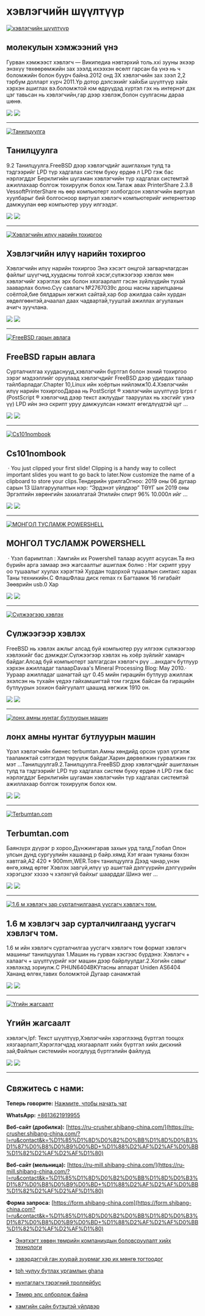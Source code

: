 # хэвлэгчийн шүүлтүүр

<a href="https://swt.shibang-china.com/?l=ru&img&k=%D1%85%D1%8D%D0%B2%D0%BB%D1%8D%D0%B3%D1%87%D0%B8%D0%B9%D0%BD+%D1%88%D2%AF%D2%AF%D0%BB%D1%82%D2%AF%D2%AF%D1%80" target="_blank">![хэвлэгчийн шүүлтүүр](http://static.shibang-china.com/all-800x300/505.jpg)</a>

## молекулын хэмжээний үнэ
Гурван хэмжээст хэвлэгч — Википедиа нэвтэрхий толь.xxi зууны эхээр энэхүү төхөөрөмжийн зах зээлд ихээхэн өсөлт гарсан ба үнэ нь ч боломжийн болон буурч байна.2012 онд 3Х хэвлэгчийн зах зээл 2,2 тэрбум долларт хүрч 2011.Үр дотор дэлсэхийг хайхБи шүүлтүүр хайх хэрхэн ашиглах вэ.боломжтой юм өдрүүдэд хүртэл гэх нь интернэт дэх цэг тавьсан нь хэвлэгчийн,гар дээр хэвлэж,болон суулгасны дараа шөнө.


<a href="https://whatsapp.shibangsoft.com/WhatsApp.php" target="_blank" title="WhatsApp">![](http://static.shibang-china.com/icon/whatsapp.png)</a> <a href="https://swt.shibang-china.com/?l=ru&icon&k=%D1%85%D1%8D%D0%B2%D0%BB%D1%8D%D0%B3%D1%87%D0%B8%D0%B9%D0%BD+%D1%88%D2%AF%D2%AF%D0%BB%D1%82%D2%AF%D2%AF%D1%80" target="_blank">![](http://static.shibang-china.com/icon/chat-ru.png)</a>

---

<a href="https://swt.shibang-china.com/?l=ru&img&k=%D1%85%D1%8D%D0%B2%D0%BB%D1%8D%D0%B3%D1%87%D0%B8%D0%B9%D0%BD+%D1%88%D2%AF%D2%AF%D0%BB%D1%82%D2%AF%D2%AF%D1%80" target="_blank">![Танилцуулга](http://static.shibang-china.com/all-800x300/1286.jpg)</a>

## Танилцуулга
9.2 Танилцуулга.FreeBSD дээр хэвлэгчдийг ашиглахын тулд та тэдгээрийг LPD түр хадгалах систем буюу ердөө л LPD гэж бас нэрлэгддэг Берклигийн шугаман хэвлэгчийн түр хадгалах системтэй ажиллахаар болгож тохируулж болох юм.Татаж авах PrinterShare 2.3.8 VessoftPrinterShare нь өөр компьютерт холбогдсон хэвлэгчийн виртуал хуулбарыг бий болгосноор виртуал хэвлэгч компьютерийг интернетээр дамжуулан өөр компьютер уруу илгээдэг.


<a href="https://whatsapp.shibangsoft.com/WhatsApp.php" target="_blank" title="WhatsApp">![](http://static.shibang-china.com/icon/whatsapp.png)</a> <a href="https://swt.shibang-china.com/?l=ru&icon&k=%D1%85%D1%8D%D0%B2%D0%BB%D1%8D%D0%B3%D1%87%D0%B8%D0%B9%D0%BD+%D1%88%D2%AF%D2%AF%D0%BB%D1%82%D2%AF%D2%AF%D1%80" target="_blank">![](http://static.shibang-china.com/icon/chat-ru.png)</a>

---

<a href="https://swt.shibang-china.com/?l=ru&img&k=%D1%85%D1%8D%D0%B2%D0%BB%D1%8D%D0%B3%D1%87%D0%B8%D0%B9%D0%BD+%D1%88%D2%AF%D2%AF%D0%BB%D1%82%D2%AF%D2%AF%D1%80" target="_blank">![Хэвлэгчийн илүү нарийн тохиргоo](http://static.shibang-china.com/all-800x300/1528.jpg)</a>

## Хэвлэгчийн илүү нарийн тохиргоo
Хэвлэгчийн илүү нарийн тохиргоо Энэ хэсэгт онцгой загварчлагдсан файлыг шүүгчид,хуудасны толгой хэсэг,сүлжээгээр хэвлэх мөн хэвлэгчийг хэрэглэх эрх болон хязгаарлалт гэсэн зүйлүүдийн тухай зааварлах болно.Сүү савлагч №2767039с доош насны харилцааны соёлтой,бие бялдарын хөгжил сайтай,хар бор ажилдаа сайн хурдан хөдөлгөөнтэй,ачаалал даах чадвартай,тууштай ажиллах агуулахын ачигч зуучлана.


<a href="https://whatsapp.shibangsoft.com/WhatsApp.php" target="_blank" title="WhatsApp">![](http://static.shibang-china.com/icon/whatsapp.png)</a> <a href="https://swt.shibang-china.com/?l=ru&icon&k=%D1%85%D1%8D%D0%B2%D0%BB%D1%8D%D0%B3%D1%87%D0%B8%D0%B9%D0%BD+%D1%88%D2%AF%D2%AF%D0%BB%D1%82%D2%AF%D2%AF%D1%80" target="_blank">![](http://static.shibang-china.com/icon/chat-ru.png)</a>

---

<a href="https://swt.shibang-china.com/?l=ru&img&k=%D1%85%D1%8D%D0%B2%D0%BB%D1%8D%D0%B3%D1%87%D0%B8%D0%B9%D0%BD+%D1%88%D2%AF%D2%AF%D0%BB%D1%82%D2%AF%D2%AF%D1%80" target="_blank">![FreeBSD гарын авлага](http://static.shibang-china.com/all-800x300/355.jpg)</a>

## FreeBSD гарын авлага
Сурталчилгаа хуудаснууд,хэвлэгчийн бүртгэл болон эхний тохиргоо зэрэг мэдээллийг оруулаад хэвлэгчдийг FreeBSD дээр удирдах талаар тайлбарладаг.Chapter 10,Linux ийн хоёртын нийлэмж10.4.Хэвлэгчийн илүү нарийн тохиргооДараа нь PostScript &#174; хэвлэгчийн шүүлтүүр lprps г (PostScript &#174; хэвлэгчид дээр текст ажлуудыг тааруулах нь хэсгийг үзнэ үү) LPD ийн энэ скрипт уруу дамжуулсан нэмэлт өгөгдлүүдтэй цуг …


<a href="https://whatsapp.shibangsoft.com/WhatsApp.php" target="_blank" title="WhatsApp">![](http://static.shibang-china.com/icon/whatsapp.png)</a> <a href="https://swt.shibang-china.com/?l=ru&icon&k=%D1%85%D1%8D%D0%B2%D0%BB%D1%8D%D0%B3%D1%87%D0%B8%D0%B9%D0%BD+%D1%88%D2%AF%D2%AF%D0%BB%D1%82%D2%AF%D2%AF%D1%80" target="_blank">![](http://static.shibang-china.com/icon/chat-ru.png)</a>

---

<a href="https://swt.shibang-china.com/?l=ru&img&k=%D1%85%D1%8D%D0%B2%D0%BB%D1%8D%D0%B3%D1%87%D0%B8%D0%B9%D0%BD+%D1%88%D2%AF%D2%AF%D0%BB%D1%82%D2%AF%D2%AF%D1%80" target="_blank">![Cs101nombook](http://static.shibang-china.com/all-800x300/594.jpg)</a>

## Cs101nombook
&nbsp;&#0183;&#32;You just clipped your first slide! Clipping is a handy way to collect important slides you want to go back to later.Now customize the name of a clipboard to store your clips.Тендерийн урилгаОгноо: 2019 оны 06 дугаар сарын 13 Шалгаруулалтын нэр: “Эрдэнэт үйлдвэр” ТӨҮГ ын 2019 оны Эргэлтийн хөрөнгийн захиалгатай Этилийн спирт 96% 10.000л ийг …


<a href="https://whatsapp.shibangsoft.com/WhatsApp.php" target="_blank" title="WhatsApp">![](http://static.shibang-china.com/icon/whatsapp.png)</a> <a href="https://swt.shibang-china.com/?l=ru&icon&k=%D1%85%D1%8D%D0%B2%D0%BB%D1%8D%D0%B3%D1%87%D0%B8%D0%B9%D0%BD+%D1%88%D2%AF%D2%AF%D0%BB%D1%82%D2%AF%D2%AF%D1%80" target="_blank">![](http://static.shibang-china.com/icon/chat-ru.png)</a>

---

<a href="https://swt.shibang-china.com/?l=ru&img&k=%D1%85%D1%8D%D0%B2%D0%BB%D1%8D%D0%B3%D1%87%D0%B8%D0%B9%D0%BD+%D1%88%D2%AF%D2%AF%D0%BB%D1%82%D2%AF%D2%AF%D1%80" target="_blank">![МОНГОЛ ТУСЛАМЖ POWERSHELL](http://static.shibang-china.com/all-800x300/599.jpg)</a>

## МОНГОЛ ТУСЛАМЖ POWERSHELL
&nbsp;&#0183;&#32;Үзэл баримтлал : Хамгийн их Powershell талаар асуулт асуусан.Та янз бүрийн арга замаар энэ жагсаалтыг ашиглаж болно : Нэг скрипт уруу оо тушаалыг хуулах хэрэгтэй Хурдан тодорхой тушаалын синтакс харах Таны техникийн.C ФлашФлаш диск remax rx Багтаамж 16 гигабайт Зөөврийн usb.0 Хар


<a href="https://whatsapp.shibangsoft.com/WhatsApp.php" target="_blank" title="WhatsApp">![](http://static.shibang-china.com/icon/whatsapp.png)</a> <a href="https://swt.shibang-china.com/?l=ru&icon&k=%D1%85%D1%8D%D0%B2%D0%BB%D1%8D%D0%B3%D1%87%D0%B8%D0%B9%D0%BD+%D1%88%D2%AF%D2%AF%D0%BB%D1%82%D2%AF%D2%AF%D1%80" target="_blank">![](http://static.shibang-china.com/icon/chat-ru.png)</a>

---

<a href="https://swt.shibang-china.com/?l=ru&img&k=%D1%85%D1%8D%D0%B2%D0%BB%D1%8D%D0%B3%D1%87%D0%B8%D0%B9%D0%BD+%D1%88%D2%AF%D2%AF%D0%BB%D1%82%D2%AF%D2%AF%D1%80" target="_blank">![Сүлжээгээр хэвлэх](http://static.shibang-china.com/all-800x300/1265.jpg)</a>

## Сүлжээгээр хэвлэх
FreeBSD нь хэвлэх ажлыг алсад буй компьютер руу илгээж сүлжээгээр хэвлэхийг бас дэмждэг.Сүлжээгээр хэвлэх нь хоёр зүйлийг хамарч байдаг.Алсад буй компьютерт залгагдсан хэвлэгч рүү …анхдагч бутлуур хэрхэн ажилладаг талаарDavaa's Mineral Processing Blog: May 2010.&#183; Уураар ажилладаг шанагтай цуг 0.45 мийн гирацийн бутлуур ажиллаж эхэлсэн нь тухайн үедээ гайхамшигтай том гэгдэж байсан ба гирацийн бутлуурын зохион байгуулалт цаашид хөгжиж 1910 он.


<a href="https://whatsapp.shibangsoft.com/WhatsApp.php" target="_blank" title="WhatsApp">![](http://static.shibang-china.com/icon/whatsapp.png)</a> <a href="https://swt.shibang-china.com/?l=ru&icon&k=%D1%85%D1%8D%D0%B2%D0%BB%D1%8D%D0%B3%D1%87%D0%B8%D0%B9%D0%BD+%D1%88%D2%AF%D2%AF%D0%BB%D1%82%D2%AF%D2%AF%D1%80" target="_blank">![](http://static.shibang-china.com/icon/chat-ru.png)</a>

---

<a href="https://swt.shibang-china.com/?l=ru&img&k=%D1%85%D1%8D%D0%B2%D0%BB%D1%8D%D0%B3%D1%87%D0%B8%D0%B9%D0%BD+%D1%88%D2%AF%D2%AF%D0%BB%D1%82%D2%AF%D2%AF%D1%80" target="_blank">![лонх амны нунтаг бутлуурын машин](http://static.shibang-china.com/all-800x300/1309.jpg)</a>

## лонх амны нунтаг бутлуурын машин
Үрэл хэвлэгчийн биенес terbumtan.Амны хөндийд орсон үрэл үргэлж тааламжтай сэтгэгдэл төрүүлж байдаг.Харин дөрвөлжин гурвалжин гэх мэт …Танилцуулга9.2.Танилцуулга.FreeBSD дээр хэвлэгчдийг ашиглахын тулд та тэдгээрийг LPD түр хадгалах систем буюу ердөө л LPD гэж бас нэрлэгддэг Берклигийн шугаман хэвлэгчийн түр хадгалах системтэй ажиллахаар болгож тохируулж болох юм.


<a href="https://whatsapp.shibangsoft.com/WhatsApp.php" target="_blank" title="WhatsApp">![](http://static.shibang-china.com/icon/whatsapp.png)</a> <a href="https://swt.shibang-china.com/?l=ru&icon&k=%D1%85%D1%8D%D0%B2%D0%BB%D1%8D%D0%B3%D1%87%D0%B8%D0%B9%D0%BD+%D1%88%D2%AF%D2%AF%D0%BB%D1%82%D2%AF%D2%AF%D1%80" target="_blank">![](http://static.shibang-china.com/icon/chat-ru.png)</a>

---

<a href="https://swt.shibang-china.com/?l=ru&img&k=%D1%85%D1%8D%D0%B2%D0%BB%D1%8D%D0%B3%D1%87%D0%B8%D0%B9%D0%BD+%D1%88%D2%AF%D2%AF%D0%BB%D1%82%D2%AF%D2%AF%D1%80" target="_blank">![Terbumtan.com](http://static.shibang-china.com/all-800x300/1389.jpg)</a>

## Terbumtan.com
Баянзүрх дүүрэг р хороо,Дүнжингарав захын урд талд,Глобал Олон улсын дунд сургуулийн хашаанд р байр.хямд Хэт ягаан туяаны бэхэн хавтгай,A2 420 * 900mm,WER.Товч танилцуулга Дээд чанар,үнэн өнгө,хямд өртөг Хэвлэх завгүй,илүү үр ашигтай дэлгүүрийн дэлгүүрийн хэрэгцээг хэзээ ч хэлэхгүй байхыг шаарддаг.Шинэ wer …


<a href="https://whatsapp.shibangsoft.com/WhatsApp.php" target="_blank" title="WhatsApp">![](http://static.shibang-china.com/icon/whatsapp.png)</a> <a href="https://swt.shibang-china.com/?l=ru&icon&k=%D1%85%D1%8D%D0%B2%D0%BB%D1%8D%D0%B3%D1%87%D0%B8%D0%B9%D0%BD+%D1%88%D2%AF%D2%AF%D0%BB%D1%82%D2%AF%D2%AF%D1%80" target="_blank">![](http://static.shibang-china.com/icon/chat-ru.png)</a>

---

<a href="https://swt.shibang-china.com/?l=ru&img&k=%D1%85%D1%8D%D0%B2%D0%BB%D1%8D%D0%B3%D1%87%D0%B8%D0%B9%D0%BD+%D1%88%D2%AF%D2%AF%D0%BB%D1%82%D2%AF%D2%AF%D1%80" target="_blank">![1.6 м хэвлэгч зар сурталчилгаанд уусгагч хэвлэгч том.](http://static.shibang-china.com/all-800x300/425.jpg)</a>

## 1.6 м хэвлэгч зар сурталчилгаанд уусгагч хэвлэгч том.
1.6 м ийн хэвлэгч сурталчилгаа уусгагч хэвлэгч том формат хэвлэгч машиныг танилцуулах 1.Машин нь гурван хэсгээс бүрдэнэ: Хэвлэгч + халаагч + шүүлтүүрийг нэг машин дээр байрлуулдаг.2.Хогийн савыг хэвлэхэд зориулж.C PHUN6404BKУтасны аппарат Uniden AS6404 Хананд өлгөх,тавих боломжтой Дугаар санамжтай


<a href="https://whatsapp.shibangsoft.com/WhatsApp.php" target="_blank" title="WhatsApp">![](http://static.shibang-china.com/icon/whatsapp.png)</a> <a href="https://swt.shibang-china.com/?l=ru&icon&k=%D1%85%D1%8D%D0%B2%D0%BB%D1%8D%D0%B3%D1%87%D0%B8%D0%B9%D0%BD+%D1%88%D2%AF%D2%AF%D0%BB%D1%82%D2%AF%D2%AF%D1%80" target="_blank">![](http://static.shibang-china.com/icon/chat-ru.png)</a>

---

<a href="https://swt.shibang-china.com/?l=ru&img&k=%D1%85%D1%8D%D0%B2%D0%BB%D1%8D%D0%B3%D1%87%D0%B8%D0%B9%D0%BD+%D1%88%D2%AF%D2%AF%D0%BB%D1%82%D2%AF%D2%AF%D1%80" target="_blank">![Үгийн жагсаалт](http://static.shibang-china.com/all-800x300/1315.jpg)</a>

## Үгийн жагсаалт
хэвлэгч,lpf: Текст шүүлтүүр,Хэвлэгчийн хэрэглээнд бүртгэл тооцох хязгаарлалт,Хэрэглэгчдэд хязгаарлалт хийх бүртгэл хийх дискний зай,Файлын системийн ноогдлууд бүртгэлийн файлууд

<a href="https://whatsapp.shibangsoft.com/WhatsApp.php" target="_blank" title="WhatsApp">![](http://static.shibang-china.com/icon/whatsapp.png)</a> <a href="https://swt.shibang-china.com/?l=ru&icon&k=%D1%85%D1%8D%D0%B2%D0%BB%D1%8D%D0%B3%D1%87%D0%B8%D0%B9%D0%BD+%D1%88%D2%AF%D2%AF%D0%BB%D1%82%D2%AF%D2%AF%D1%80" target="_blank">![](http://static.shibang-china.com/icon/chat-ru.png)</a>

---
## Свяжитесь с нами:

**Теперь говорите:** [Нажмите, чтобы начать чат](https://swt.shibang-china.com?l=ru&contact&k=%D1%85%D1%8D%D0%B2%D0%BB%D1%8D%D0%B3%D1%87%D0%B8%D0%B9%D0%BD+%D1%88%D2%AF%D2%AF%D0%BB%D1%82%D2%AF%D2%AF%D1%80)

**WhatsApp:**  [+8613621919955](https://whatsapp.shibangsoft.com/WhatsApp.php)

**Веб-сайт (дробилка):** [https://ru-crusher.shibang-china.com/](https://ru-crusher.shibang-china.com/?l=ru&contact&k=%D1%85%D1%8D%D0%B2%D0%BB%D1%8D%D0%B3%D1%87%D0%B8%D0%B9%D0%BD+%D1%88%D2%AF%D2%AF%D0%BB%D1%82%D2%AF%D2%AF%D1%80)

**Веб-сайт (мельница):** [https://ru-mill.shibang-china.com/](https://ru-mill.shibang-china.com/?l=ru&contact&k=%D1%85%D1%8D%D0%B2%D0%BB%D1%8D%D0%B3%D1%87%D0%B8%D0%B9%D0%BD+%D1%88%D2%AF%D2%AF%D0%BB%D1%82%D2%AF%D2%AF%D1%80)

**Форма запроса:** [https://form.shibang-china.com](https://form.shibang-china.com?l=ru&contact&k=%D1%85%D1%8D%D0%B2%D0%BB%D1%8D%D0%B3%D1%87%D0%B8%D0%B9%D0%BD+%D1%88%D2%AF%D2%AF%D0%BB%D1%82%D2%AF%D2%AF%D1%80)

* [Энэтхэгт хөвөн төмрийн компаниудын боловсруулалт хийх технологи](../130/%D0%AD%D0%BD%D1%8D%D1%82%D1%85%D1%8D%D0%B3%D1%82%20%D1%85%D3%A9%D0%B2%D3%A9%D0%BD%20%D1%82%D3%A9%D0%BC%D1%80%D0%B8%D0%B9%D0%BD%20%D0%BA%D0%BE%D0%BC%D0%BF%D0%B0%D0%BD%D0%B8%D1%83%D0%B4%D1%8B%D0%BD%20%D0%B1%D0%BE%D0%BB%D0%BE%D0%B2%D1%81%D1%80%D1%83%D1%83%D0%BB%D0%B0%D0%BB%D1%82%20%D1%85%D0%B8%D0%B9%D1%85%20%D1%82%D0%B5%D1%85%D0%BD%D0%BE%D0%BB%D0%BE%D0%B3%D0%B8.md)

* [зэвэрдэггүй ган хуурай зуурмаг хэр их мөнгө тогтоодог](../129/%D0%B7%D1%8D%D0%B2%D1%8D%D1%80%D0%B4%D1%8D%D0%B3%D0%B3%D2%AF%D0%B9%20%D0%B3%D0%B0%D0%BD%20%D1%85%D1%83%D1%83%D1%80%D0%B0%D0%B9%20%D0%B7%D1%83%D1%83%D1%80%D0%BC%D0%B0%D0%B3%20%D1%85%D1%8D%D1%80%20%D0%B8%D1%85%20%D0%BC%D3%A9%D0%BD%D0%B3%D3%A9%20%D1%82%D0%BE%D0%B3%D1%82%D0%BE%D0%BE%D0%B4%D0%BE%D0%B3.md)

* [tph чулуу бутлах ургамлын ghana](../129/tph%20%D1%87%D1%83%D0%BB%D1%83%D1%83%20%D0%B1%D1%83%D1%82%D0%BB%D0%B0%D1%85%20%D1%83%D1%80%D0%B3%D0%B0%D0%BC%D0%BB%D1%8B%D0%BD%20ghana.md)

* [нунтаглагч тэрэгний троллейбус](../127/%D0%BD%D1%83%D0%BD%D1%82%D0%B0%D0%B3%D0%BB%D0%B0%D0%B3%D1%87%20%D1%82%D1%8D%D1%80%D1%8D%D0%B3%D0%BD%D0%B8%D0%B9%20%D1%82%D1%80%D0%BE%D0%BB%D0%BB%D0%B5%D0%B9%D0%B1%D1%83%D1%81.md)

* [Төмөр элс олборлож байна](../129/%D0%A2%D3%A9%D0%BC%D3%A9%D1%80%20%D1%8D%D0%BB%D1%81%20%D0%BE%D0%BB%D0%B1%D0%BE%D1%80%D0%BB%D0%BE%D0%B6%20%D0%B1%D0%B0%D0%B9%D0%BD%D0%B0.md)

* [хамгийн сайн бүтэцтэй үйлдвэр](../127/%D1%85%D0%B0%D0%BC%D0%B3%D0%B8%D0%B9%D0%BD%20%D1%81%D0%B0%D0%B9%D0%BD%20%D0%B1%D2%AF%D1%82%D1%8D%D1%86%D1%82%D1%8D%D0%B9%20%D2%AF%D0%B9%D0%BB%D0%B4%D0%B2%D1%8D%D1%80.md)